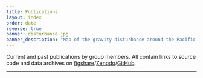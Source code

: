 ```yaml
---
title: Publications
layout: index
order: date
reverse: true
banner: disturbance.jpg
banner_description: "Map of the gravity disturbance around the Pacific Ocean."
---
```


Current and past publications by group members. All contain links to source code and
data archives on
[figshare](https://figshare.com/)/[Zenodo](https://zenodo.org/)/[GitHub](https://github.com/compgeolab).

<hr>
